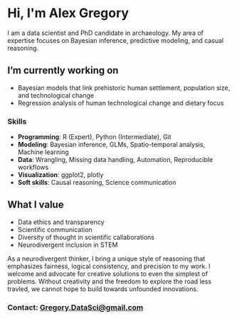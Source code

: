 # Hi, I'm Alex Gregory
I am a data scientist and PhD candidate in archaeology. My area of expertise focuses on Bayesian inference, predictive modeling, and casual reasoning.

## I’m currently working on
- Bayesian models that link prehistoric human settlement, population size, and technological change
- Regression analysis of human technological change and dietary focus

### Skills
- **Programming**: R (Expert), Python (Intermediate), Git
- **Modeling**: Bayesian inference, GLMs, Spatio-temporal analysis, Machine learning
- **Data**: Wrangling, Missing data handling, Automation, Reproducible workflows
- **Visualization**: ggplot2, plotly
- **Soft skills**: Causal reasoning, Science communication

## What I value
- Data ethics and transparency
- Scientific communication
- Diversity of thought in scientific callaborations
- Neurodivergent inclusion in STEM

As a neurodivergent thinker, I bring a unique style of reasoning that emphasizes fairness, logical consistency, and precision to my work. I welcome and advocate for creative solutions to even the simplest of problems. Without creativity and the freedom to explore the road less travled, we cannot hope to build towards unfounded innovations.



### Contact: Gregory.DataSci@gmail.com

<!--
**Agregory198/Agregory198** is a ✨ _special_ ✨ repository because its `README.md` (this file) appears on your GitHub profile.

Here are some ideas to get you started:

- 🔭 I’m currently working on:
- 🌱 I’m currently learning ...
- 👯 I’m looking to collaborate on ...
- 🤔 I’m looking for help with ...
- 💬 Ask me about ...
- 📫 How to reach me: ...
- 😄 Pronouns: ...
- ⚡ Fun fact: ...
-->
